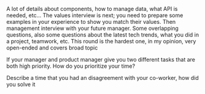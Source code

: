 A lot of details about components, how to manage data, what API is needed, etc... The values interview is next; you need to prepare some examples in your experience to show you match their values. Then management interview with your future manager. Some overlapping questions, also some questions about the latest tech trends, what you did in a project, teamwork, etc. This round is the hardest one, in my opinion, very open-ended and covers broad topic





If your manager and product manager give you two different tasks that are both high priority. How do you prioritize your time?


Describe a time that you had an disagreement with your co-worker, how did you solve it